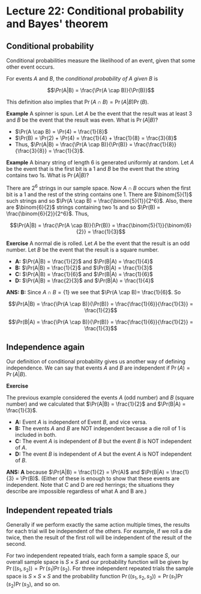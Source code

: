 # Lecture 22: Conditional probability and Bayes' theorem

## Conditional probability

Conditional probabilities measure the likelihood of an event, given that some
other event occurs.

For events _A_ and _B_, the _conditional probability of A given B_ is

$$\Pr(A|B) = \frac{\Pr(A \cap B)}{\Pr(B)}$$

This definition also implies that $\Pr(A \cap B) = \Pr(A|B)\Pr(B)$.

**Example** A spinner is spun. Let _A_ be the event that the result was at least
3 and _B_ be the event that the result was even. What is $\Pr(A|B)$?

- $\Pr(A \cap B) = \Pr(4) = \frac{1}{8}$
- $\Pr(B) = \Pr(2) + \Pr(4) = \frac{1}{4} + \frac{1}{8} = \frac{3}{8}$
- Thus, $\Pr(A|B) = \frac{\Pr(A \cap B)}{\Pr(B)} =
  \frac{\frac{1}{8}}{\frac{3}{8}} = \frac{1}{3}$.

**Example** A binary string of length 6 is generated uniformly at random. Let
_A_ be the event that is the first bit is a 1 and _B_ be the event that the
string contains two 1s. What is $\Pr(A|B)$?

There are $2^6$ strings in our sample space. Now $A \cap B$ occurs when the
first bit is a 1 and the rest of the string contains one 1. There are
$\binom{5}{1}$ such strings and so $\Pr(A \cap B) = \frac{\binom{5}{1}}{2^6}$.
Also, there are $\binom{6}{2}$ strings containing two 1s and so $\Pr(B) =
\frac{\binom{6}{2}}{2^6}$. Thus,

$$\Pr(A|B) = \frac{\Pr(A \cap B)}{\Pr(B)} = \frac{\binom{5}{1}}{\binom{6}{2}} =
\frac{1}{3}$$

**Exercise** A normal die is rolled. Let _A_ be the event that the result is an
odd number. Let _B_ be the event that the result is a square number.

- **A:** $\Pr(A|B) = \frac{1}{2}$ and $\Pr(B|A) = \frac{1}{4}$
- **B:** $\Pr(A|B) = \frac{1}{2}$ and $\Pr(B|A) = \frac{1}{3}$
- **C:** $\Pr(A|B) = \frac{1}{6}$ and $\Pr(B|A) = \frac{1}{6}$
- **D:** $\Pr(A|B) = \frac{2}{3}$ and $\Pr(B|A) = \frac{1}{4}$

**ANS: B:** Since $A \cap B = \{1\}$ we see that $\Pr(A \cap B)= \frac{1}{6}$.
So

$$\Pr(A|B) = \frac{\Pr(A \cap B)}{\Pr(B)} = \frac{\frac{1}{6}}{\frac{1}{3}} =
\frac{1}{2}$$

$$\Pr(B|A) = \frac{\Pr(A \cap B)}{\Pr(B)} = \frac{\frac{1}{6}}{\frac{1}{2}} =
\frac{1}{3}$$

## Independence again

Our definition of conditional probability gives us another way of defining
independence. We can say that events _A_ and _B_ are independent if $\Pr(A) =
\Pr(A|B)$.

**Exercise**

The previous example considered the events _A_ (odd number) and _B_ (square
number) and we calculated that $\Pr(A|B) = \frac{1}{2}$ and $\Pr(B|A) =
\frac{1}{3}$.

- **A:** Event _A_ is independent of Event _B_, and vice versa.
- **B:** The events _A_ and _B_ are NOT independent because a die roll of 1 is
  included in both.
- **C:** The event _A_ is independent of _B_ but the event _B_ is NOT
  independent of _A_.
- **D:** The event _B_ is independent of _A_ but the event _A_ is NOT
  independent of _B_.

**ANS: A** because $\Pr(A|B) = \frac{1}{2} = \Pr(A)$ and $\Pr(B|A) = \frac{1}{3}
= \Pr(B)$. (Either of these is enough to show that these events are independent.
Note that C and D are red herrings; the situations they describe are impossible
regardless of what A and B are.)

## Independent repeated trials

Generally if we perform exactly the same action multiple times, the results for
each trial will be independent of the others. For example, if we roll a die
twice, then the result of the first roll will be independent of the result of
the second.

For two independent repeated trials, each form a sample space _S_, our overall
sample space is $S \times S$ and our probability function will be given by
$\Pr((s_1, s_2)) = \Pr(s_1)\Pr(s_2)$. For three independent repeated trials the
sample space is $S \times S \times S$ and the probability function $\Pr((s_1,
s_2, s_3)) = \Pr(s_1)\Pr(s_2)\Pr(s_3)$, and so on.
